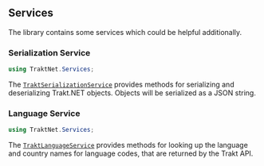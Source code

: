 ## Services

The library contains some services which could be helpful additionally.

### Serialization Service

```csharp
using TraktNet.Services;
```

The [`TraktSerializationService`](xref:TraktNet.Services.TraktSerializationService) provides methods for serializing and deserializing Trakt.NET objects. Objects will be serialized as a JSON string.

### Language Service

```csharp
using TraktNet.Services;
```

The [`TraktLanguageService`](xref:TraktNet.Services.TraktLanguageService) provides methods for looking up the language and country names for language codes, that are returned by the Trakt API.
